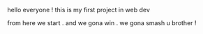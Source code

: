 hello everyone !
this is my first project in web dev 

from here we start .
and we gona win .
we gona smash u brother !

